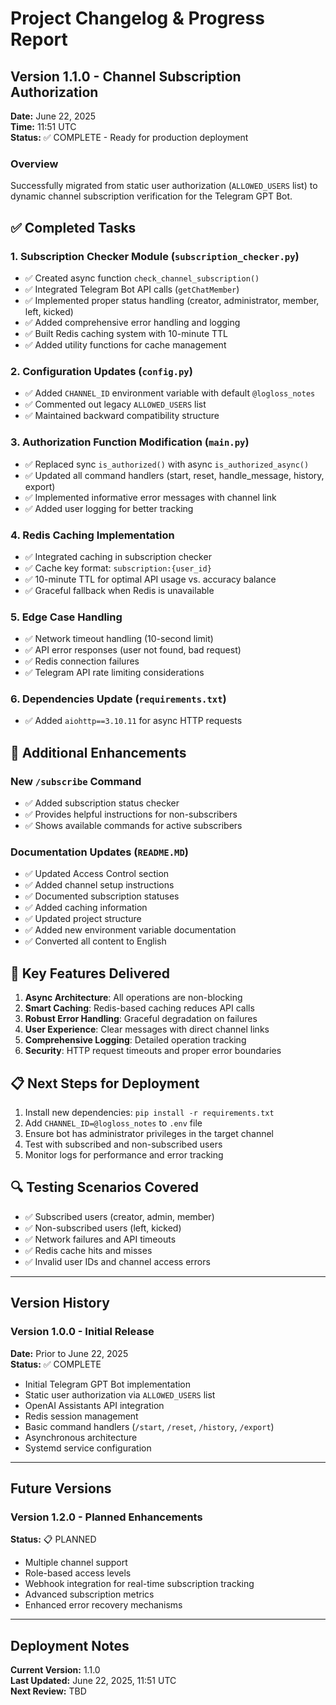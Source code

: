 # Project Changelog & Progress Report

## Version 1.1.0 - Channel Subscription Authorization
**Date:** June 22, 2025  
**Time:** 11:51 UTC  
**Status:** ✅ COMPLETE - Ready for production deployment

### Overview
Successfully migrated from static user authorization (`ALLOWED_USERS` list) to dynamic channel subscription verification for the Telegram GPT Bot.

## ✅ Completed Tasks

### 1. Subscription Checker Module (`subscription_checker.py`)
- ✅ Created async function `check_channel_subscription()` 
- ✅ Integrated Telegram Bot API calls (`getChatMember`)
- ✅ Implemented proper status handling (creator, administrator, member, left, kicked)
- ✅ Added comprehensive error handling and logging
- ✅ Built Redis caching system with 10-minute TTL
- ✅ Added utility functions for cache management

### 2. Configuration Updates (`config.py`)
- ✅ Added `CHANNEL_ID` environment variable with default `@logloss_notes`
- ✅ Commented out legacy `ALLOWED_USERS` list
- ✅ Maintained backward compatibility structure

### 3. Authorization Function Modification (`main.py`)
- ✅ Replaced sync `is_authorized()` with async `is_authorized_async()`
- ✅ Updated all command handlers (start, reset, handle_message, history, export)
- ✅ Implemented informative error messages with channel link
- ✅ Added user logging for better tracking

### 4. Redis Caching Implementation
- ✅ Integrated caching in subscription checker
- ✅ Cache key format: `subscription:{user_id}`
- ✅ 10-minute TTL for optimal API usage vs. accuracy balance
- ✅ Graceful fallback when Redis is unavailable

### 5. Edge Case Handling
- ✅ Network timeout handling (10-second limit)
- ✅ API error responses (user not found, bad request)
- ✅ Redis connection failures
- ✅ Telegram API rate limiting considerations

### 6. Dependencies Update (`requirements.txt`)
- ✅ Added `aiohttp==3.10.11` for async HTTP requests

## 🚀 Additional Enhancements

### New `/subscribe` Command
- ✅ Added subscription status checker
- ✅ Provides helpful instructions for non-subscribers
- ✅ Shows available commands for active subscribers

### Documentation Updates (`README.MD`)
- ✅ Updated Access Control section
- ✅ Added channel setup instructions
- ✅ Documented subscription statuses
- ✅ Added caching information
- ✅ Updated project structure
- ✅ Added new environment variable documentation
- ✅ Converted all content to English

## 🎯 Key Features Delivered

1. **Async Architecture**: All operations are non-blocking
2. **Smart Caching**: Redis-based caching reduces API calls
3. **Robust Error Handling**: Graceful degradation on failures
4. **User Experience**: Clear messages with direct channel links
5. **Comprehensive Logging**: Detailed operation tracking
6. **Security**: HTTP request timeouts and proper error boundaries

## 📋 Next Steps for Deployment

1. Install new dependencies: `pip install -r requirements.txt`
2. Add `CHANNEL_ID=@logloss_notes` to `.env` file
3. Ensure bot has administrator privileges in the target channel
4. Test with subscribed and non-subscribed users
5. Monitor logs for performance and error tracking

## 🔍 Testing Scenarios Covered

- ✅ Subscribed users (creator, admin, member)
- ✅ Non-subscribed users (left, kicked)
- ✅ Network failures and API timeouts
- ✅ Redis cache hits and misses
- ✅ Invalid user IDs and channel access errors

---

## Version History

### Version 1.0.0 - Initial Release
**Date:** Prior to June 22, 2025  
**Status:** ✅ COMPLETE

- Initial Telegram GPT Bot implementation
- Static user authorization via `ALLOWED_USERS` list
- OpenAI Assistants API integration
- Redis session management
- Basic command handlers (`/start`, `/reset`, `/history`, `/export`)
- Asynchronous architecture
- Systemd service configuration

---

## Future Versions

### Version 1.2.0 - Planned Enhancements
**Status:** 📋 PLANNED

- Multiple channel support
- Role-based access levels
- Webhook integration for real-time subscription tracking
- Advanced subscription metrics
- Enhanced error recovery mechanisms

---

## Deployment Notes

**Current Version:** 1.1.0  
**Last Updated:** June 22, 2025, 11:51 UTC  
**Next Review:** TBD 
